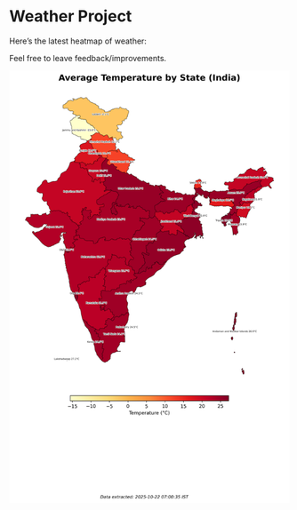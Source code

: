 # Weather Project

Here’s the latest heatmap of weather:

Feel free to leave feedback/improvements.

![India Heatmap](docs/assets/india_heatmap.png?v=F833BD)
